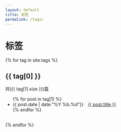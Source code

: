 ```yaml
---
layout: default
title: 标签
permalink: /tags/
---
```


# 标签

{% for tag in site.tags %}
  <h2>{{ tag[0] }}</h2>
  <span>共({{ tag[1].size }})篇</span>
  <ul>
    {% for post in tag[1] %}
      <li>{{ post.date | date:"%Y %b.%d"}}&emsp;<a href="{{ post.url }}">{{ post.title }}</a></li>
    {% endfor %}
  </ul>
  <br/>
{% endfor %}